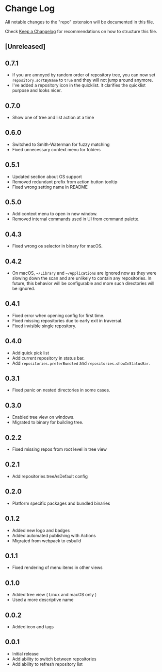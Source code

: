 # Change Log

All notable changes to the "repo" extension will be documented in this file.

Check [Keep a Changelog](http://keepachangelog.com/) for recommendations on how to structure this file.

## [Unreleased]

## 0.7.1

- If you are annoyed by random order of repository tree, you can now set `repository.sortByName` to `true` and they will not jump around anymore.
- I've added a repository icon in the quicklist. It clarifies the quicklist purpose and looks nicer.

## 0.7.0

- Show one of tree and list action at a time

## 0.6.0

- Switched to Smith-Waterman for fuzzy matching
- Fixed unnecessary context menu for folders

## 0.5.1

- Updated section about OS support
- Removed redundant prefix from action button tooltip
- Fixed wrong setting name in README

## 0.5.0

- Add context menu to open in new window.
- Removed internal commands used in UI from command palette.

## 0.4.3

- Fixed wrong os selector in binary for macOS.

## 0.4.2

- On macOS, `~/Library` and `~/Applications` are ignored now as they were slowing down the scan and are unlikely to contain any repositories. In future, this behavior will be configurable and more such directories will be ignored.

## 0.4.1

- Fixed error when opening config for first time.
- Fixed missing repositories due to early exit in traversal.
- Fixed invisible single repository.

## 0.4.0

- Add quick pick list
- Add current repository in status bar.
- Add `repositories.preferBundled` and `repositories.showInStatusBar`.

## 0.3.1

- Fixed panic on nested directories in some cases.

## 0.3.0

- Enabled tree view on windows.
- Migrated to binary for building tree.

## 0.2.2

- Fixed missing repos from root level in tree view

## 0.2.1

- Add repositories.treeAsDefault config

## 0.2.0

- Platform specific packages and bundled binaries

## 0.1.2

- Added new logo and badges
- Added automated publishing with Actions
- Migrated from webpack to esbuild

## 0.1.1

- Fixed rendering of menu items in other views

## 0.1.0

- Added tree view ( Linux and macOS only )
- Used a more descriptive name

## 0.0.2

- Added icon and tags

## 0.0.1

- Initial release
- Add ability to switch between repositories
- Add ability to refresh repository list
